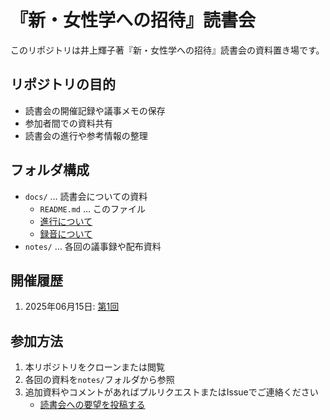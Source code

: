 # 『新・女性学への招待』読書会

このリポジトリは井上輝子著『新・女性学への招待』読書会の資料置き場です。

## リポジトリの目的

- 読書会の開催記録や議事メモの保存
- 参加者間での資料共有
- 読書会の進行や参考情報の整理

## フォルダ構成

- `docs/` … 読書会についての資料
  - `README.md` … このファイル
  - [進行について](./about_facilitation.md)
  - [録音について](./about_recording.md)   
- `notes/` … 各回の議事録や配布資料


## 開催履歴
1. 2025年06月15日: [第1回](../notes/20250615/note.md)

## 参加方法

1. 本リポジトリをクローンまたは閲覧
2. 各回の資料を`notes/`フォルダから参照
3. 追加資料やコメントがあればプルリクエストまたはIssueでご連絡ください
   - [読書会への要望を投稿する](https://github.com/mon2org/bookclub-Invitation-to-New-Womens-Studies-2011/issues/new?template=request.yml)


